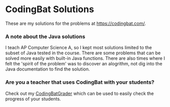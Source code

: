 # CodingBat Solutions
These are my solutions for the problems at https://codingbat.com/.

### A note about the Java solutions
I teach AP Computer Science A, so I kept most solutions limited to the subset of Java tested in the course. There are some problems that can be solved more easily with built-in Java functions. There are also times where I felt the 'spirit of the problem' was to discover an alogrithm, not dig into the Java documentation to find the solution.

### Are you a teacher that uses CodingBat with your students? 
Check out my [CodingBatGrader](https://joncoop.github.io/codingbat-grader/) which can be used to easily check the progress of your students.
